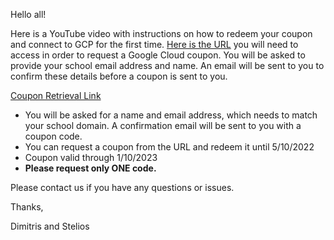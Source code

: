 Hello all!


Here is a YouTube video with instructions on how to redeem your coupon and connect to GCP for the first time. [Here is the URL](https://www.youtube.com/watch?v=o8ys7Qt8h5w) you will need to access in order to request a Google Cloud coupon. You will be asked to provide your school email address and name. An email will be sent to you to confirm these details before a coupon is sent to you.

[Coupon Retrieval Link](https://gcp.secure.force.com/GCPEDU?cid=eKYSFHeyJBObYFfW0BdwgvmiiAP6RKxLkqyhjDg2YaRxZkhUulays%2FqHOyyg96J%2F/)

- You will be asked for a name and email address, which needs to match your school domain. A confirmation email will be sent to you with a coupon code.
- You can request a coupon from the URL and redeem it until 5/10/2022
- Coupon valid through 1/10/2023
- **Please request only ONE code.**

Please contact us if you have any questions or issues.

Thanks,

Dimitris and Stelios